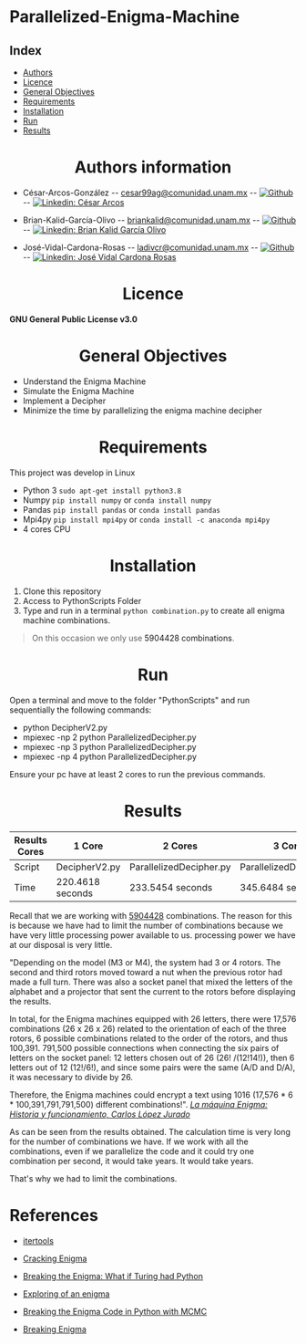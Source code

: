 # Parallelized-Enigma-Machine

## **Index**
<ul>
  <li><a href="#Authors">Authors</a></li>
  <li><a href="#Licence">Licence</a></li>
  <li><a href="#General Objectives">General Objectives</a></li>
  <li><a href="#Requirements">Requirements</a></li>
  <li><a href="#Installation">Installation</a></li>
  <li><a href="#Run">Run</a></li>
  <li><a href="#Results">Results</a></li>
  
</ul>

<center><h1><strong><a name = "Authors">Authors information</a></strong></h1></center>

* César-Arcos-González -- cesar99ag@comunidad.unam.mx -- [![Github](https://img.shields.io/badge/-racec9999-black?style=flat-square&logo=Github&logoColor=white&link=https://www.github.com/in/Cesar-p-singh/)](https://github.com/racec9999) -- [![Linkedin: César Arcos](https://img.shields.io/badge/-César_Arcos-blue?style=flat-square&logo=Linkedin&logoColor=white&link=https://www.linkedin.com/in/Cesar-p-singh/)](https://www.linkedin.com/in/cesar-arcos/)

 
* Brian-Kalid-García-Olivo -- briankalid@comunidad.unam.mx -- [![Github](https://img.shields.io/badge/-briankalid-black?style=flat-square&logo=Github&logoColor=white&link=https://www.github.com/in/Brian-p-singh/)](https://github.com/briankalid/) -- [![Linkedin: Brian Kalid García Olivo](https://img.shields.io/badge/-Brian_Kalid_García_Olivo-blue?style=flat-square&logo=Linkedin&logoColor=white&link=https://www.linkedin.com/in/Kalid-p-singh/)](https://www.linkedin.com/in/briankalid/)

* José-Vidal-Cardona-Rosas -- ladivcr@comunidad.unam.mx -- [![Github](https://img.shields.io/badge/-Ladivcr-black?style=flat-square&logo=Github&logoColor=white&link=https://www.github.com/in/Vidal-p-singh/)](https://github.com/Ladivcr/) -- [![Linkedin: José Vidal Cardona Rosas](https://img.shields.io/badge/-José_Vidal_Cardona_Rosas-blue?style=flat-square&logo=Linkedin&logoColor=white&link=https://www.linkedin.com/in/Vidal-p-singh/)](https://www.linkedin.com/in/jos%C3%A9-vidal-cardona-rosas-006010179/)


<center><h1><strong><a name = "Licence">Licence</a></strong></h1></center>

**GNU General Public License v3.0**

<center><h1><strong><a name = "General Objectives">General Objectives</a></strong></h1></center> 

* Understand the Enigma Machine
* Simulate the Enigma Machine
* Implement a Decipher
* Minimize the time by parallelizing the enigma machine decipher


<center><h1><strong><a name = "Requirements">Requirements</a></strong></h1></center> 

This project was develop in Linux

- Python 3  `sudo apt-get install python3.8`
- Numpy `pip install numpy` or `conda install numpy`
- Pandas `pip install pandas` or `conda install pandas`
- Mpi4py `pip install mpi4py` or `conda install -c anaconda mpi4py`
- 4 cores CPU

<center><h1><strong><a name = "Installation">Installation</a></strong></h1></center> 

1. Clone this repository 
2. Access to PythonScripts Folder
3. Type and run in a terminal `python combination.py` to create all enigma machine combinations.

> On this occasion we only use <a name="combination">5904428 combinations</a>.

<center><h1><strong><a name = "Run">Run</a></strong></h1></center> 

Open a terminal and move to the folder "PythonScripts" and run sequentially the following commands:

* python DecipherV2.py
* mpiexec -np 2 python ParallelizedDecipher.py 
* mpiexec -np 3 python ParallelizedDecipher.py
* mpiexec -np 4 python ParallelizedDecipher.py

Ensure your pc have at least 2 cores to run the previous commands.

<center><h1><strong><a name = "Results">Results</a></strong></h1></center> 


| Results Cores  | 1 Core         | 2 Cores                     | 3 Cores                  | 4 Cores |
| --- | --- | ---           | ---            | --- |
|  Script       |  DecipherV2.py | ParallelizedDecipher.py |ParallelizedDecipher.py   | ParallelizedDecipher.py |
| Time          | 220.4618 seconds| 233.5454 seconds | 345.6484 seconds            | 417.2356 seconds |

Recall that we are working with <a href="#combination">5904428</a> combinations. The reason for this
is because we have had to limit the number of combinations because we have very little processing power available to us. 
processing power we have at our disposal is very little. 


"Depending on the model (M3 or M4), the system had 3 or 4 rotors. The second and third rotors moved toward a nut when the previous rotor had made a full turn. There was also a socket panel that mixed the letters of the alphabet and a projector that sent the current to the rotors before displaying the results.

In total, for the Enigma machines equipped with 26 letters, there were 17,576 combinations (26 x 26 x 26) related to the orientation of each of the three rotors, 6 possible combinations related to the order of the rotors, and thus 100,391. 791,500 possible connections when connecting the six pairs of letters on the socket panel: 12 letters chosen out of 26 (26! /(12!14!)), then 6 letters out of 12 (12!/6!), and since some pairs were the same (A/D and D/A), it was necessary to divide by 26. 


Therefore, the Enigma machines could encrypt a text using 1016 (17,576 * 6 * 100,391,791,791,500) different combinations!". _[La máquina Enigma: Historia y funcionamiento, Carlos López Jurado](https://es.ccm.net/contents/131-criptografia-enigma)_

As can be seen from the results obtained. The calculation time is very long for the number of combinations we have.
If we work with all the combinations, even if we parallelize the code and it could try one combination per second, it would take years. 
It would take years. 

That's why we had to limit the combinations.

# References

- [itertools](https://docs.python.org/3/library/itertools.html#itertools.combinations)

- [Cracking Enigma](https://www.youtube.com/watch?v=RzWB5jL5RX0)

- [Breaking the Enigma: What if Turing had Python](https://www.youtube.com/watch?v=Ibwp5Ny46fk)

- [Exploring of an enigma](https://plus.maths.org/content/exploring-enigma)

- [Breaking the Enigma Code in Python with MCMC](https://towardsdatascience.com/breaking-the-enigma-code-in-python-with-mcmc-marvel-themed-9ceb358dd8ae)

- [Breaking Enigma](https://courses.csail.mit.edu/6.857/2018/project/lyndat-nayoung-ssrusso-Enigma.pdf)